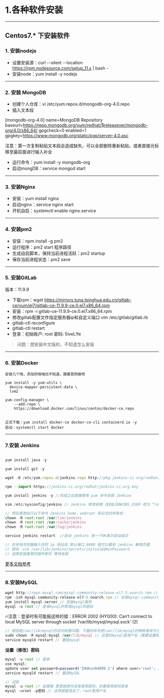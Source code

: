 # 1.各种软件安装

---

## Centos7.* 下安装软件

### 1. 安装nodejs

- 设置安装源：curl --silent --location https://rpm.nodesource.com/setup_11.x | bash -
- 安装node：yum install -y nodejs

---

### 2. 安装 MongoDB


- 创建个人仓库：vi /etc/yum.repos.d/mongodb-org-4.0.repo
- 插入文本段

[mongodb-org-4.0]
name=MongoDB Repository
baseurl=https://repo.mongodb.org/yum/redhat/$releasever/mongodb-org/4.0/x86_64/
gpgcheck=0
enabled=1
gpgkey=https://www.mongodb.org/static/pgp/server-4.0.asc

注意：第一次复制粘贴文本段会造成缺失，可以全部删除重新粘贴，或者直接光标移至最前面进行输入补全

- 运行命令：yum install -y mongodb-org
- 启动mongDB：service mongod start

---

### 3. 安装Nginx

- 安装：yum install nginx
- 启动nginx：service nginx start
- 开机自启：systemctl enable nginx.service 

---

### 4. 安装pm2

- 安装：npm install -g pm2
- 运行程序：pm2 start 程序路径
- 生成自启脚本，保持当前进程活跃：pm2 startup
- 保存当前进程状态：pm2 save

---

### 5. 安装GitLab

版本：11.9.9
- 下载rpm：wget https://mirrors.tuna.tsinghua.edu.cn/gitlab-ce/yum/el7/gitlab-ce-11.9.9-ce.0.el7.x86_64.rpm
- 安装：rpm -i gitlab-ce-11.9.9-ce.0.el7.x86_64.rpm
- 修改gitlab配置文件指定服务器ip和自定义端口 vim  /etc/gitlab/gitlab.rb
- gitlab-ctl reconfigure
- gitlab-ctl restart
- 登录：初始账户: root 密码: 5iveL!fe

> 问题：想安装中文版的，不知道怎么安装

---

### 6. 安装Docker
```
安装几个啥，添加的啥咱也不知道，跟着官网做吧

yum install -y yum-utils \
  device-mapper-persistent-data \
  lvm2

yum-config-manager \
    --add-repo \
    https://download.docker.com/linux/centos/docker-ce.repo


正式下载：yum install docker-ce docker-ce-cli containerd.io -y
启动：systemctl start docker
```

---

### 7.安装 Jenkins

```js

yum install java -y

yum install git -y

wget -O /etc/yum.repos.d/jenkins.repo http://pkg.jenkins-ci.org/redhat/jenkins.repo

rpm --import https://jenkins-ci.org/redhat/jenkins-ci.org.key

yum install jenkins -y //完成之后直接使用 yum 命令安装 Jenkins

```

```js
vim /etc/sysconfig/jenkins // Jenkins 修改权限 找到$JENKINS_USER 改为 “root”:

// 然后更改执行以下命令 Jenkins home，webroot 和日志的所有权：
chown -R root:root /var/lib/jenkins
chown -R root:root /var/cache/jenkins
chown -R root:root /var/log/jenkins

service jenkins restart  //启动 jenkins 有一个OK表示启动成功

// 在本地浏览器输入你的 ip 地址加 默认端口 8080 就可以看到 jenkins 解锁页面
// 密码：vim /var/lib/jenkins/secrets/initialAdminPassword
// 选择安装推荐的插件即可 等待安装

```


[更多文档参考](https://juejin.im/post/5b371678f265da599f68dfa2)

---

### 8.安装MySQL

```js
wget http://repo.mysql.com/mysql-community-release-el7-5.noarch.rpm //下载mysql的repo源
rpm -ivh mysql-community-release-el7-5.noarch.rpm // 安装mysql-community-release-el7-5.noarch.rpm包
yum install mysql-server // 安装mysql服务
mysql -u root // 登录mysql并修改mysql的密码
```

🔥注意：登录时有可能报这样的错：ERROR 2002 (HY000): Can‘t connect to local MySQL server through socket ‘/var/lib/mysql/mysql.sock‘ (2)

```js
// 原因是/var/lib/mysql的访问权限问题。下面的命令把/var/lib/mysql的拥有者改为当前用户：
sudo chown -R mysql:mysql /var/lib/mysql // 这里的mysql是用户名（需要设置用户组合用户）（一般照着复制不改也没事）
service mysqld restart // 重启mysql
```

**设置（修改）密码**

```js
mysql -u root // 登录
use mysql;
update user set password=password('ZHUkun94899.1') where user='root'; // 修改密码
service mysqld restart // 重启MySQL

// 试验
mysql -u root // 会报错 意思就是你没有使用密码，你要使用密码登录
mysql -uroot -p密码 // 这样就能进去了，root是用户名
```





